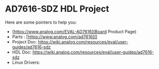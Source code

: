 # AD7616-SDZ HDL Project

Here are some pointers to help you:
  * [https://www.analog.com/EVAL-AD7616](Board Product Page)
  * Parts : [https://www.analog.com/ad7616]()
  * Project Doc: https://wiki.analog.com/resources/eval/user-guides/ad7616-sdz
  * HDL Doc: https://wiki.analog.com/resources/eval/user-guides/ad7616-sdz
  * Linux Drivers:
